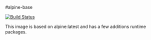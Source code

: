 #alpine-base

[![Build Status](https://travis-ci.org/Madhu1512/alpine-base.svg)](https://travis-ci.org/Madhu1512/alpine-base)

This image is based on alpine:latest and has a few additions runtime packages.
